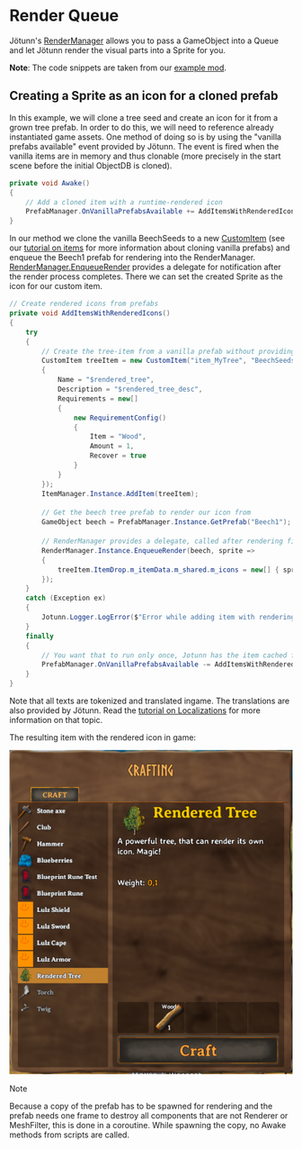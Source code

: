 ﻿# Render Queue
Jötunn's [RenderManager](xref:Jotunn.Managers.RenderManager) allows you to pass a GameObject into a Queue and let Jötunn render the visual parts into a Sprite for you.

**Note**: The code snippets are taken from our [example mod](https://github.com/Valheim-Modding/JotunnModExample).

## Creating a Sprite as an icon for a cloned prefab

In this example, we will clone a tree seed and create an icon for it from a grown tree prefab. In order to do this, we will need to reference already instantiated game assets. One method of doing so is by using the "vanilla prefabs available" event provided by Jötunn. The event is fired when the vanilla items are in memory and thus clonable (more precisely in the start scene before the initial ObjectDB is cloned).

```cs
private void Awake()
{
    // Add a cloned item with a runtime-rendered icon
    PrefabManager.OnVanillaPrefabsAvailable += AddItemsWithRenderedIcons;
}
```

In our method we clone the vanilla BeechSeeds to a new [CustomItem](xref:Jotunn.Entities.CustomItem) (see our [tutorial on items](items.md) for more information about cloning vanilla prefabs) and enqueue the Beech1 prefab for rendering into the RenderManager. [RenderManager.EnqueueRender](xref:Jotunn.Managers.RenderManager.EnqueueRender(UnityEngine.GameObject,System.Action{UnityEngine.Sprite},System.Int32,System.Int32)) provides a delegate for notification after the render process completes. There we can set the created Sprite as the icon for our custom item.

```cs
// Create rendered icons from prefabs
private void AddItemsWithRenderedIcons()
{
    try
    {
        // Create the tree-item from a vanilla prefab without providing an icon
        CustomItem treeItem = new CustomItem("item_MyTree", "BeechSeeds", new ItemConfig
        {
            Name = "$rendered_tree",
            Description = "$rendered_tree_desc",
            Requirements = new[]
            {
                new RequirementConfig()
                {
                    Item = "Wood",
                    Amount = 1,
                    Recover = true
                }
            }
        });
        ItemManager.Instance.AddItem(treeItem);

        // Get the beech tree prefab to render our icon from
        GameObject beech = PrefabManager.Instance.GetPrefab("Beech1");
        
        // RenderManager provides a delegate, called after rendering finished
        RenderManager.Instance.EnqueueRender(beech, sprite =>
        {
            treeItem.ItemDrop.m_itemData.m_shared.m_icons = new[] { sprite };
        });
    }
    catch (Exception ex)
    {
        Jotunn.Logger.LogError($"Error while adding item with rendering: {ex}");
    }
    finally
    {
        // You want that to run only once, Jotunn has the item cached for the game session
        PrefabManager.OnVanillaPrefabsAvailable -= AddItemsWithRenderedIcons;
    }
}
```

Note that all texts are tokenized and translated ingame. The translations are also provided by Jötunn. Read the [tutorial on Localizations](localization.md) for more information on that topic.

The resulting item with the rendered icon in game:

![item with rendered icon](../images/data/renderedIcon.png)

> [!NOTE]
>Because a copy of the prefab has to be spawned for rendering and the prefab needs one frame to destroy all components that are not Renderer or MeshFilter, this is done in a coroutine. While spawning the copy, no Awake methods from scripts are called.
